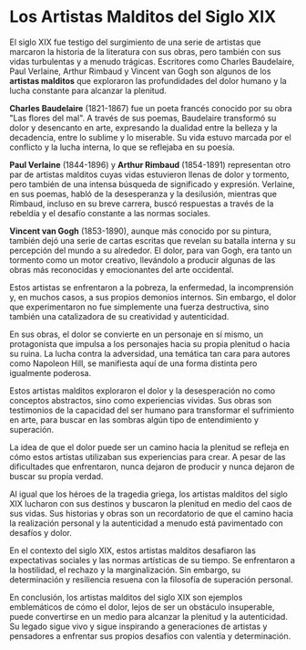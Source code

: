 # Los Artistas Malditos del Siglo XIX

El siglo XIX fue testigo del surgimiento de una serie de artistas que marcaron la historia de la literatura con sus obras, pero también con sus vidas turbulentas y a menudo trágicas. Escritores como Charles Baudelaire, Paul Verlaine, Arthur Rimbaud y Vincent van Gogh son algunos de los **artistas malditos** que exploraron las profundidades del dolor humano y la lucha constante para alcanzar la plenitud.

**Charles Baudelaire** (1821-1867) fue un poeta francés conocido por su obra "Las flores del mal". A través de sus poemas, Baudelaire transformó su dolor y desencanto en arte, expresando la dualidad entre la belleza y la decadencia, entre lo sublime y lo miserable. Su vida estuvo marcada por el conflicto y la lucha interna, lo que se reflejaba en su poesía.

**Paul Verlaine** (1844-1896) y **Arthur Rimbaud** (1854-1891) representan otro par de artistas malditos cuyas vidas estuvieron llenas de dolor y tormento, pero también de una intensa búsqueda de significado y expresión. Verlaine, en sus poemas, habló de la desesperanza y la desilusión, mientras que Rimbaud, incluso en su breve carrera, buscó respuestas a través de la rebeldía y el desafío constante a las normas sociales.

**Vincent van Gogh** (1853-1890), aunque más conocido por su pintura, también dejó una serie de cartas escritas que revelan su batalla interna y su percepción del mundo a su alrededor. El dolor, para van Gogh, era tanto un tormento como un motor creativo, llevándolo a producir algunas de las obras más reconocidas y emocionantes del arte occidental.

Estos artistas se enfrentaron a la pobreza, la enfermedad, la incomprensión y, en muchos casos, a sus propios demonios internos. Sin embargo, el dolor que experimentaron no fue simplemente una fuerza destructiva, sino también una catalizadora de su creatividad y autenticidad.

En sus obras, el dolor se convierte en un personaje en sí mismo, un protagonista que impulsa a los personajes hacia su propia plenitud o hacia su ruina. La lucha contra la adversidad, una temática tan cara para autores como Napoleon Hill, se manifiesta aquí de una forma distinta pero igualmente poderosa.

Estos artistas malditos exploraron el dolor y la desesperación no como conceptos abstractos, sino como experiencias vividas. Sus obras son testimonios de la capacidad del ser humano para transformar el sufrimiento en arte, para buscar en las sombras algún tipo de entendimiento y superación.

La idea de que el dolor puede ser un camino hacia la plenitud se refleja en cómo estos artistas utilizaban sus experiencias para crear. A pesar de las dificultades que enfrentaron, nunca dejaron de producir y nunca dejaron de buscar su propia verdad.

Al igual que los héroes de la tragedia griega, los artistas malditos del siglo XIX lucharon con sus destinos y buscaron la plenitud en medio del caos de sus vidas. Sus historias y obras son un recordatorio de que el camino hacia la realización personal y la autenticidad a menudo está pavimentado con desafíos y dolor.

En el contexto del siglo XIX, estos artistas malditos desafiaron las expectativas sociales y las normas artísticas de su tiempo. Se enfrentaron a la hostilidad, el rechazo y la marginalización. Sin embargo, su determinación y resiliencia resuena con la filosofía de superación personal.

En conclusión, los artistas malditos del siglo XIX son ejemplos emblemáticos de cómo el dolor, lejos de ser un obstáculo insuperable, puede convertirse en un medio para alcanzar la plenitud y la autenticidad. Su legado sigue vivo y sigue inspirando a generaciones de artistas y pensadores a enfrentar sus propios desafíos con valentía y determinación.

